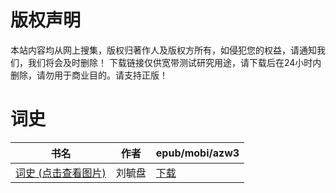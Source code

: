 # 版权声明

本站内容均从网上搜集，版权归著作人及版权方所有，如侵犯您的权益，请通知我们，我们将会及时删除！ 下载链接仅供宽带测试研究用途，请下载后在24小时内删除，请勿用于商业目的。请支持正版！

# 词史

| 书名 | 作者 | epub/mobi/azw3 |
| --- | --- | --- |
| [词史 (点击查看图片)](https://www.dushupai.com/attachment/2024/06/05/6a337c6efbe8fb27.jpg) | 刘毓盘 | [下载](https://url89.ctfile.com/f/31084289-1357024807-5e3b7f?p=8866) |
